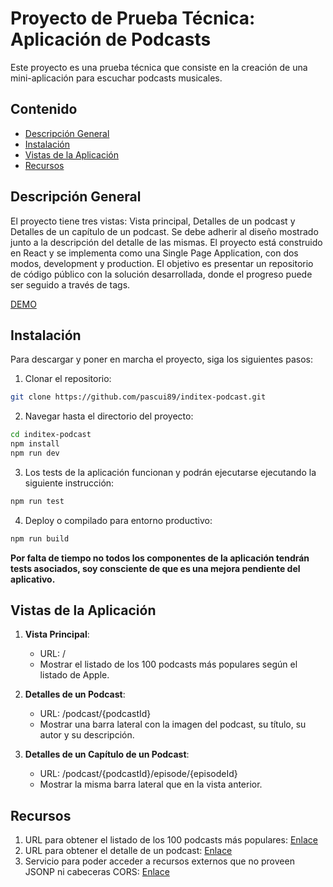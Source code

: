 # Proyecto de Prueba Técnica: Aplicación de Podcasts

Este proyecto es una prueba técnica que consiste en la creación de una mini-aplicación para escuchar podcasts musicales.

## Contenido

- [Descripción General](#descripcion-general)
- [Instalación](#instalacion)
- [Vistas de la Aplicación](#vistas-de-la-aplicacion)
- [Recursos](#recursos)

## Descripción General

El proyecto tiene tres vistas: Vista principal, Detalles de un podcast y Detalles de un capítulo de un podcast. Se debe adherir al diseño mostrado junto a la descripción del detalle de las mismas. El proyecto está construido en React y se implementa como una Single Page Application, con dos modos, development y production. El objetivo es presentar un repositorio de código público con la solución desarrollada, donde el progreso puede ser seguido a través de tags.

[DEMO](https://pascui89.github.io/inditex-podcast/)

## Instalación

Para descargar y poner en marcha el proyecto, siga los siguientes pasos:

1. Clonar el repositorio:

```bash
git clone https://github.com/pascui89/inditex-podcast.git
```

2. Navegar hasta el directorio del proyecto:

```bash
cd inditex-podcast
npm install
npm run dev
```

3. Los tests de la aplicación funcionan y podrán ejecutarse ejecutando la siguiente instrucción:

```bash
npm run test
```

4. Deploy o compilado para entorno productivo:
```bash
npm run build
```

**Por falta de tiempo no todos los componentes de la aplicación tendrán tests asociados, soy consciente de que es una mejora pendiente del aplicativo.**

## Vistas de la Aplicación

1. **Vista Principal**:

   - URL: /
   - Mostrar el listado de los 100 podcasts más populares según el listado de Apple.

2. **Detalles de un Podcast**:

   - URL: /podcast/{podcastId}
   - Mostrar una barra lateral con la imagen del podcast, su título, su autor y su descripción.

3. **Detalles de un Capítulo de un Podcast**:
   - URL: /podcast/{podcastId}/episode/{episodeId}
   - Mostrar la misma barra lateral que en la vista anterior.

## Recursos

1. URL para obtener el listado de los 100 podcasts más populares: [Enlace](https://itunes.apple.com/us/rss/toppodcasts/limit=100/genre=1310/json)
2. URL para obtener el detalle de un podcast: [Enlace](https://itunes.apple.com/lookup?id=934552872&media=podcast&entity=podcastEpisode&limit=20)
3. Servicio para poder acceder a recursos externos que no proveen JSONP ni cabeceras CORS: [Enlace](https://allorigins.win)
